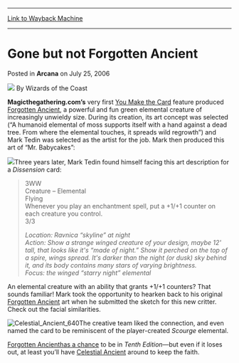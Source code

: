 
---
[Link to Wayback Machine](https://web.archive.org/web/20211021124519/https://magic.wizards.com/en/articles/archive/arcana/gone-not-forgotten-ancient-2006-07-25)

[_metadata_:author]:- "Wizards of the Coast"
[_metadata_:description]:- "Magicthegathering.com’s very first You Make the Card feature produced Forgotten Ancient, a powerful and fun green elemental creature of increasingly unwieldy size. During its creation, its art concept was selected (“A humanoid elemental of moss supports itself with a hand against a dead tree. From where the elemental touches, it spreads wild regrowth”) and Mark Tedin was"
[_metadata_:generator]:- "Drupal 7 (http://drupal.org)"
[_metadata_:node]:- "703401"
[_metadata_:publish_date]:- "2006-07-25"
[_metadata_:source]:- "div-main-content"
[_metadata_:title]:- "Gone but not Forgotten Ancient"
[_metadata_:wayback_capture_timestamp]:- "2021-10-21 12:45:19"
[_metadata_:wayback_raw_url]:- "https://web.archive.org/web/20211021124519id_/https://magic.wizards.com/en/articles/archive/arcana/gone-not-forgotten-ancient-2006-07-25"
[_metadata_:wayback_url]:- "https://magic.wizards.com/en/articles/archive/arcana/gone-not-forgotten-ancient-2006-07-25"
---


Gone but not Forgotten Ancient
==============================



 Posted in **Arcana**
 on July 25, 2006 






![](https://media.magic.wizards.com/styles/auth_small/public/images/person/wizards_author.jpg)
By Wizards of the Coast











**Magicthegathering.com’s** very first [You Make the Card](/en/articles/archive/you-make-card-wrapup-2002-12-06) feature produced [Forgotten Ancient](https://gatherer.wizards.com/Pages/Card/Details.aspx?name=Forgotten+Ancient), a powerful and fun green elemental creature of increasingly unwieldy size. During its creation, its art concept was selected (“A humanoid elemental of moss supports itself with a hand against a dead tree. From where the elemental touches, it spreads wild regrowth”) and Mark Tedin was selected as the artist for the job. Mark then produced this art of “Mr. Babycakes”:

![](https://media.magic.wizards.com/image_legacy_migration/global/images/mtgcom_feature_109_pic2_en.jpg)Three years later, Mark Tedin found himself facing this art description for a *Dissension* card:


> 
> 3WW  
>  Creature – Elemental  
>  Flying  
>  Whenever you play an enchantment spell, put a +1/+1 counter on each creature you control.  
>  3/3
> 
> 
> *Location: Ravnica “skyline” at night  
>  Action: Show a strange winged creature of your design, maybe 12' tall, that looks like it's “made of night.” Show it perched on the top of a spire, wings spread. It's darker than the night (or dusk) sky behind it, and its body contains many stars of varying brightness.  
>  Focus: the winged “starry night” elemental*
> 
> 
> 

An elemental creature with an ability that grants +1/+1 counters? That sounds familiar! Mark took the opportunity to hearken back to his original [Forgotten Ancient](https://gatherer.wizards.com/Pages/Card/Details.aspx?name=Forgotten+Ancient) art when he submitted the sketch for this new critter. Check out the facial similarities.

  
  
![Celestial_Ancient_640](https://media.magic.wizards.com/image_legacy_migration/magic/images/cardart/DIS/Celestial_Ancient_640.jpg)The creative team liked the connection, and even named the card to be reminiscent of the player-created *Scourge* elemental.

[Forgotten Ancient](https://gatherer.wizards.com/Pages/Card/Details.aspx?name=Forgotten+Ancient)[has a chance](http://archive.wizards.com/Magic/Magazine/Article.aspx?x=mtgcom/selecting10e/6) to be in *Tenth Edition*—but even if it loses out, at least you’ll have [Celestial Ancient](https://gatherer.wizards.com/Pages/Card/Details.aspx?name=Celestial+Ancient) around to keep the faith.







